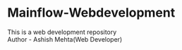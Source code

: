 # Mainflow-Webdevelopment
This is a web development repository
<br>
Author - Ashish Mehta(Web Developer)

